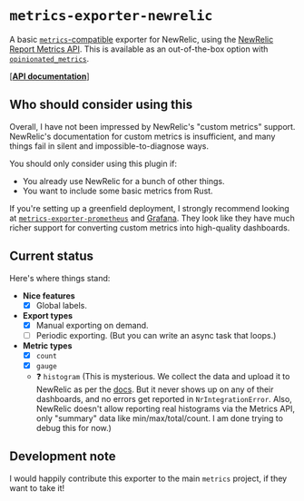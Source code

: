 # `metrics-exporter-newrelic`

A basic [`metrics`-compatible][metrics] exporter for NewRelic, using the [NewRelic Report Metrics API][newrelic-metrics-api]. This is available as an out-of-the-box option with [`opinionated_metrics`][opinionated_metrics].

[[**API documentation**](https://docs.rs/metrics-exporter-newrelic/)]

[metrics]: https://github.com/metrics-rs/metrics
[newrelic-metrics-api]: https://docs.newrelic.com/docs/data-apis/ingest-apis/metric-api/report-metrics-metric-api/
[opinionated_metrics]: https://docs.rs/opinionated_metrics/

## Who should consider using this

Overall, I have not been impressed by NewRelic's "custom metrics" support. NewRelic's documentation for custom metrics is insufficient, and many things fail in silent and impossible-to-diagnose ways.

You should only consider using this plugin if:

- You already use NewRelic for a bunch of other things.
- You want to include some basic metrics from Rust.

If you're setting up a greenfield deployment, I strongly recommend looking at [`metrics-exporter-prometheus`](https://docs.rs/metrics-exporter-prometheus/latest/metrics_exporter_prometheus/) and [Grafana](https://grafana.com/). They look like they have much richer support for converting custom metrics into high-quality dashboards.

## Current status

Here's where things stand:

- **Nice features**
  - [x] Global labels.
- **Export types**
  - [x] Manual exporting on demand.
  - [ ] Periodic exporting. (But you can write an async task that loops.)
- **Metric types**
  - [x] `count`
  - [x] `gauge`
  - ❓ `histogram` (This is mysterious. We collect the data and upload it to NewRelic as per the [docs][newrelic-metrics-api]. But it never shows up on any of their dashboards, and no errors get reported in `NrIntegrationError`. Also, NewRelic doesn't allow reporting real histograms via the Metrics API, only "summary" data like min/max/total/count. I am done trying to debug this for now.)

## Development note

I would happily contribute this exporter to the main `metrics` project, if they want to take it!
